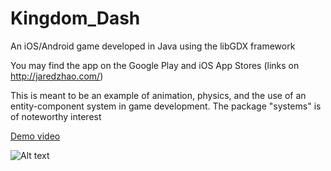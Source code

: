 # Kingdom_Dash
An iOS/Android game developed in Java using the libGDX framework

You may find the app on the Google Play and iOS App Stores (links on http://jaredzhao.com/)

This is meant to be an example of animation, physics, and the use of an entity-component system in game development.
The package "systems" is of noteworthy interest

[Demo video](https://www.youtube.com/watch?v=dvWTjQpgz10)

![Alt text](http://jaredzhao.com/images/kingdom_dash.jpg "In game GLSL shader")
